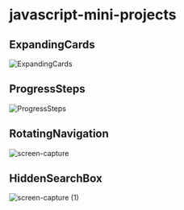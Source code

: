 # javascript-mini-projects
## ExpandingCards
![ExpandingCards](https://user-images.githubusercontent.com/85392479/134518073-07e2f1df-5c6d-4968-87ef-090bc07d8b22.gif)

## ProgressSteps
![ProgressSteps](https://user-images.githubusercontent.com/85392479/134517336-57054677-acdd-4841-8400-a9c39f619268.gif)

## RotatingNavigation
![screen-capture](https://user-images.githubusercontent.com/85392479/134783110-86027b3f-8963-424a-9288-c3e0cb47e2ac.gif)

## HiddenSearchBox
![screen-capture (1)](https://user-images.githubusercontent.com/85392479/134783111-0b32ce8b-5274-4bef-b87f-6755a8ee2e9a.gif)
